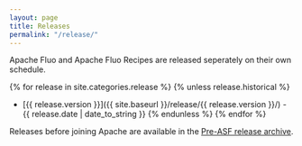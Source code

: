 ```yaml
---
layout: page
title: Releases
permalink: "/release/"
---
```


Apache Fluo and Apache Fluo Recipes are released seperately on their own schedule.

{% for release in site.categories.release %}
{% unless release.historical %}
* [{{ release.version }}]({{ site.baseurl }}/release/{{ release.version }}/) - {{ release.date | date_to_string }}
{% endunless %}
{% endfor %}

Releases before joining Apache are available in the [Pre-ASF release archive](/pre-asf-release/).

